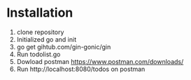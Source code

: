 # Installation

1. clone repository
2. Initialized go and init
3. go get gihtub.com/gin-gonic/gin
4. Run todolist.go
5. Dowload postman https://www.postman.com/downloads/
6. Run http://localhost:8080/todos on postman


